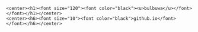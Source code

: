 <html>
 <head>
   <title>wow</title>
 </head>
  <body background="(https://github.com/bulbuwad/Bulbuwa.GitHub.io/assets/168969318/a05871b6-5fdd-46ce-a47d-382ba039f57e)">

	<center><h1><font size="120"><font color="black"><u>bulbuwa</u></font></font></h1></center>
	<center><h6><font size="10"><font color="black">github.io</font></font></h6></center>
  </body>
</html>

